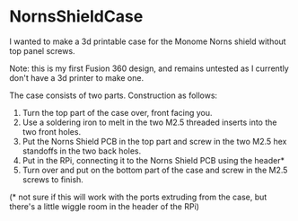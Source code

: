 # NornsShieldCase
I wanted to make a 3d printable case for the Monome Norns shield without top panel screws. 

Note: this is my first Fusion 360 design, and remains untested as I currently don't have a 3d printer to make one.

The case consists of two parts. Construction as follows:
1. Turn the top part of the case over, front facing you.
2. Use a soldering iron to melt in the two M2.5 threaded inserts into the two front holes.
3. Put the Norns Shield PCB in the top part and screw in the two M2.5 hex standoffs in the two back holes.
4. Put in the RPi, connecting it to the Norns Shield PCB using the header* 
5. Turn over and put on the bottom part of the case and screw in the M2.5 screws to finish.

(* not sure if this will work with the ports extruding from the case, but there's a little wiggle room in the header of the RPi)
